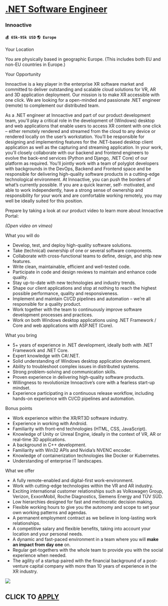 # [.NET Software Engineer](https://www.remotewlb.com/apply/net-software-engineer-39863)  
### Innoactive  
#### `💰 65k-95k USD` `🌎 Europe`  

Your Location

You are physically based in geographic Europe. (This includes both EU and non-EU countries in Europe.)

Your Opportunity

Innoactive is a key player in the enterprise XR software market and committed to deliver outstanding and scalable cloud solutions for VR, AR and 3D application deployment. Our mission is to make XR accessible with one click. We are looking for a open-minded and passionate .NET engineer (remote) to complement our distributed team.

As a .NET engineer at Innoactive and part of our product development team, you'll play a critical role in the development of (Windows) desktop and web applications that enable users to access XR content with one click – either remotely rendered and streamed from the cloud to any device or rendered locally on the user’s workstation. You’ll be responsible for designing and implementing features for the .NET-based desktop client application as well as the capturing and streaming application. In your work, you'll closely collaborate with our backend and frontend engineers to evolve the back-end services (Python and Django, .NET Core) of our platform as required. You’ll jointly work with a team of polyglot developers with backgrounds in the DevOps, Backend and Frontend space and be responsible for delivering high-quality software products in a cutting-edge technological environment. At Innoactive, you can push the borders of what’s currently possible. If you are a quick learner, self-
motivated, and able to work independently, have a strong sense of ownership and responsibility for your work and are comfortable working remotely, you may well be ideally suited for this position.

Prepare by taking a look at our product video to learn more about Innoactive Portal:

 _(Open video on vimeo)_

What you will do

  * Develop, test, and deploy high-quality software solutions.
  * Take (technical) ownership of one or several software components.
  * Collaborate with cross-functional teams to define, design, and ship new features.
  * Write clean, maintainable, efficient and well-tested code.
  * Participate in code and design reviews to maintain and enhance code quality.
  * Stay up-to-date with new technologies and industry trends.
  * Shape our client applications and stop at nothing to reach the highest possible performance, quality and responsiveness.
  * Implement and maintain CI/CD pipelines and automation – we’re all responsible for a quality product.
  * Work together with the team to continuously improve software development processes and practices.
  * Work on both Windows desktop applications using .NET Framework / Core and web applications with ASP.NET (Core).

What you bring

  * 5+ years of experience in .NET development, ideally both with .NET Framework and .NET Core.
  * Expert knowledge with C#/.NET.
  * Solid understanding of Windows desktop application development.
  * Ability to troubleshoot complex issues in distributed systems.
  * Strong problem-solving and communication skills.
  * Proven experience in delivering high-quality software products.
  * Willingness to revolutionize Innoactive’s core with a fearless start-up mindset.
  * Experience participating in a continuous release workflow, including hands-on experience with CI/CD pipelines and automation.

Bonus points

  * Work experience within the XR/RT3D software industry.
  * Experience in working with Android.
  * Familiarity with front-end technologies (HTML, CSS, JavaScript).
  * Knowledge of Unity or Unreal Engine, ideally in the context of VR, AR or real-time 3D applications.
  * A background in C++ development.
  * Familiarity with Win32 APIs and Nvidia’s NVENC encoder.
  * Knowledge of containerization technologies like Docker or Kubernetes.
  * Understanding of enterprise IT landscapes.

What we offer

  * A fully remote-enabled and digital-first work-environment.
  * Work with cutting-edge technologies within the VR and AR industry.
  * Exciting international customer relationships such as Volkswagen Group, Verizon, ExxonMobil, Roche Diagnostics, Siemens Energy and TÜV SÜD.
  * Low hierarchies designed for fast and meritocratic decision making.
  * Flexible working hours to give you the autonomy and scope to set your own working patterns and agendas.
  * A permanent employment contract as we believe in long-lasting work relationships.
  * A competitive salary and flexible benefits, taking into account your location and your personal needs.
  * A dynamic and fast-paced environment in a team where you will **make an impact from day one** on.
  * Regular get-togethers with the whole team to provide you with the social experience when needed.
  * The agility of a startup paired with the financial background of a post-venture capital company with more than 10 years of experience in the XR industry.

![](https://remotive.com/job/track/1897935/blank.gif?source=public_api)  
## CLICK TO [APPLY](https://www.remotewlb.com/apply/net-software-engineer-39863)

